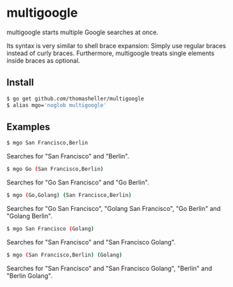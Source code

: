 # multigoogle

multigoogle starts multiple Google searches at once.

Its syntax is very similar to shell brace expansion: Simply use
regular braces instead of curly braces. Furthermore, multigoogle
treats single elements inside braces as optional.

## Install

```sh
$ go get github.com/thomasheller/multigoogle
$ alias mgo='noglob multigoogle'
```

## Examples

```sh
$ mgo San Francisco,Berlin
```
Searches for "San Francisco" and "Berlin".

```sh
$ mgo Go (San Francisco,Berlin)
```
Searches for "Go San Francisco" and "Go Berlin".

```sh
$ mgo (Go,Golang) (San Francisco,Berlin)
```
Searches for "Go San Francisco", "Golang San Francisco", "Go Berlin" and "Golang Berlin".

```sh
$ mgo San Francisco (Golang)
```
Searches for "San Francisco" and "San Francisco Golang".

```sh
$ mgo (San Francisco,Berlin) (Golang)
```
Searches for "San Francisco" and "San Francisco Golang", "Berlin" and "Berlin Golang".
